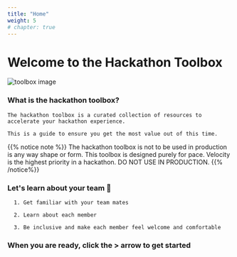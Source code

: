 ```yaml
---
title: "Home"
weight: 5
# chapter: true
---
```


# Welcome to the Hackathon Toolbox


![toolbox image](/images/006-toolbox.png?width=20%)

### What is the hackathon toolbox?

```
The hackathon toolbox is a curated collection of resources to accelerate your hackathon experience.

This is a guide to ensure you get the most value out of this time.

```

{{% notice note %}}
The hackathon toolbox is not to be used in production is any way shape or form.
This toolbox is designed purely for pace. Velocity is the highest priority in a hackathon.
DO NOT USE IN PRODUCTION.
{{% /notice%}}



### Let's learn about your team 🤝
```
  1. Get familiar with your team mates
  
  2. Learn about each member
  
  3. Be inclusive and make each member feel welcome and comfortable

```

### When you are ready, click the **>** arrow to get started




